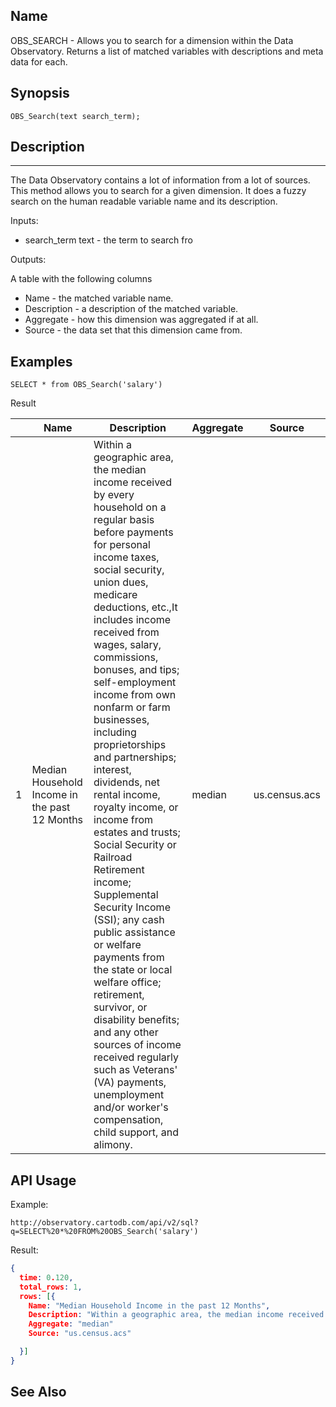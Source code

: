 ## Name

OBS_SEARCH - Allows you to search for a dimension within the Data Observatory.
Returns a list of matched variables with descriptions and meta data for each.

## Synopsis

```postgresql
OBS_Search(text search_term);
```

## Description
***

The Data Observatory contains a lot of information from a lot of sources. This
method allows you to search for a given dimension. It does a fuzzy search on
the human readable variable name and its description.

Inputs:

- search_term text - the term to search fro

Outputs:

A table with the following columns

- Name - the matched variable name.
- Description - a description of the matched variable.
- Aggregate - how this dimension was aggregated if at all.
- Source - the data set that this dimension came from.


## Examples

```postgresql
SELECT * from OBS_Search('salary')
```

Result

|   | Name                                          | Description                                                                                                                                                                                                                                                                                                                                                                                                                                                                                                                                                                                                                                                                                                                                                                                                                                                        | Aggregate | Source        |
|---|-----------------------------------------------|--------------------------------------------------------------------------------------------------------------------------------------------------------------------------------------------------------------------------------------------------------------------------------------------------------------------------------------------------------------------------------------------------------------------------------------------------------------------------------------------------------------------------------------------------------------------------------------------------------------------------------------------------------------------------------------------------------------------------------------------------------------------------------------------------------------------------------------------------------------------|-----------|---------------|
| 1 | Median Household Income in the past 12 Months | Within a geographic area, the median income received by every household on a regular basis before payments for personal income taxes, social security, union dues, medicare deductions, etc.,It includes income received from wages, salary, commissions, bonuses, and tips; self-employment income from own nonfarm or farm businesses, including proprietorships and partnerships; interest, dividends, net rental income, royalty income, or income from estates and trusts; Social Security or Railroad Retirement income; Supplemental Security Income (SSI); any cash public assistance or welfare payments from the state or local welfare office; retirement, survivor, or disability benefits; and any other sources of income received regularly such as Veterans' (VA) payments, unemployment and/or worker's compensation, child support, and alimony. | median    | us.census.acs |

## API Usage

Example:

```text
http://observatory.cartodb.com/api/v2/sql?q=SELECT%20*%20FROM%20OBS_Search('salary')
```

Result:

```json
{
  time: 0.120,
  total_rows: 1,
  rows: [{
    Name: "Median Household Income in the past 12 Months",
    Description: "Within a geographic area, the median income received by every household on a regular basis before payments for personal income taxes, social security, union dues, medicare deductions, etc.,It includes income received from wages, salary, commissions, bonuses, and tips; self-employment income from own nonfarm or farm businesses, including proprietorships and partnerships; interest, dividends, net rental income, royalty income, or income from estates and trusts; Social Security or Railroad Retirement income; Supplemental Security Income (SSI); any cash public assistance or welfare payments from the state or local welfare office; retirement, survivor, or disability benefits; and any other sources of income received regularly such as Veterans' (VA) payments, unemployment and/or worker's compensation, child support, and alimony.",
    Aggregate: "median"
    Source: "us.census.acs"

  }]
}
```

## See Also
